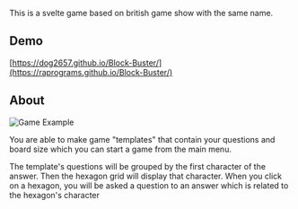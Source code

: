 This is a svelte game based on british game show with the same name.

## Demo
[https://dog2657.github.io/Block-Buster/](https://raprograms.github.io/Block-Buster/)


## About
![Game Example](https://github.com/Dog2657/Block-Buster/assets/56273305/1a2c6614-221d-462d-9ef6-54a9a3b8a41c)

You are able to make game "templates" that contain your questions and board size which you can start a game from the main menu.

The template's questions will be grouped by the first character of the answer. Then the hexagon grid will display that character. When you click on a hexagon, you will be asked a question to an answer which is related to the hexagon's character
